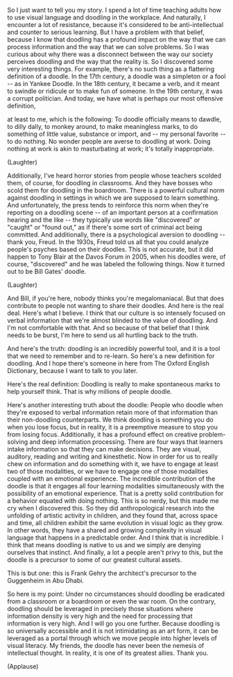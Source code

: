 
So I just want to tell you my story.
I spend a lot of time
teaching adults how to use visual language
and doodling in the workplace.
And naturally, I encounter a lot of resistance,
because it&#39;s considered to be anti-intellectual
and counter to serious learning.
But I have a problem with that belief,
because I know that doodling has a profound impact
on the way that we can process information
and the way that we can solve problems.
So I was curious about why there was a disconnect
between the way our society perceives doodling
and the way that the reality is.
So I discovered some very interesting things.
For example, there&#39;s no such thing
as a flattering definition of a doodle.
In the 17th century, a doodle was a simpleton or a fool --
as in Yankee Doodle.
In the 18th century, it became a verb,
and it meant to swindle or ridicule or to make fun of someone.
In the 19th century, it was a corrupt politician.
And today, we have what is perhaps our most offensive definition,

at least to me, which is the following:
To doodle officially means
to dawdle,
to dilly dally, to monkey around,
to make meaningless marks,
to do something of little value, substance or import,
and -- my personal favorite --
to do nothing.
No wonder people are averse to doodling at work.
Doing nothing at work is akin to masturbating at work;
it&#39;s totally inappropriate.

(Laughter)

Additionally, I&#39;ve heard horror stories
from people whose teachers scolded them, of course, for doodling in classrooms.
And they have bosses who scold them for doodling in the boardroom.
There is a powerful cultural norm against doodling
in settings in which we are supposed to learn something.
And unfortunately,
the press tends to reinforce this norm
when they&#39;re reporting on a doodling scene --
of an important person at a confirmation hearing and the like --
they typically use words like &quot;discovered&quot;
or &quot;caught&quot; or &quot;found out,&quot;
as if there&#39;s some sort of criminal act being committed.
And additionally, there is a psychological aversion to doodling --
thank you, Freud.
In the 1930s, Freud told us all
that you could analyze people&#39;s psyches
based on their doodles.
This is not accurate, but it did happen to Tony Blair
at the Davos Forum in 2005,
when his doodles were, of course, &quot;discovered&quot;
and he was labeled the following things.
Now it turned out to be Bill Gates&#39; doodle.

(Laughter)

And Bill, if you&#39;re here, nobody thinks you&#39;re megalomaniacal.
But that does contribute
to people not wanting to share their doodles.
And here is the real deal. Here&#39;s what I believe.
I think that our culture
is so intensely focused on verbal information
that we&#39;re almost blinded to the value of doodling.
And I&#39;m not comfortable with that.
And so because of that belief that I think needs to be burst,
I&#39;m here to send us all hurtling back to the truth.

And here&#39;s the truth:
doodling is an incredibly powerful tool,
and it is a tool that we need to remember and to re-learn.
So here&#39;s a new definition for doodling.
And I hope there&#39;s someone in here from The Oxford English Dictionary,
because I want to talk to you later.

Here&#39;s the real definition:
Doodling is really to make spontaneous marks to help yourself think.
That is why millions of people doodle.

Here&#39;s another interesting truth about the doodle:
People who doodle when they&#39;re exposed to verbal information
retain more of that information
than their non-doodling counterparts.
We think doodling is something you do when you lose focus,
but in reality, it is a preemptive measure
to stop you from losing focus.
Additionally, it has a profound effect
on creative problem-solving
and deep information processing.
There are four ways that learners intake information
so that they can make decisions.
They are visual, auditory,
reading and writing and kinesthetic.
Now in order for us to really chew on information
and do something with it,
we have to engage at least two of those modalities,
or we have to engage one of those modalities
coupled with an emotional experience.
The incredible contribution of the doodle
is that it engages all four learning modalities simultaneously
with the possibility of an emotional experience.
That is a pretty solid contribution
for a behavior equated with doing nothing.
This is so nerdy,
but this made me cry when I discovered this.
So they did anthropological research
into the unfolding of artistic activity in children,
and they found that, across space and time,
all children exhibit the same evolution in visual logic
as they grow.
In other words, they have a shared and growing
complexity in visual language
that happens in a predictable order.
And I think that is incredible.
I think that means doodling is native to us
and we simply are denying ourselves that instinct.
And finally, a lot a people aren&#39;t privy to this,
but the doodle is a precursor
to some of our greatest cultural assets.

This is but one:
this is Frank Gehry the architect&#39;s precursor to the Guggenheim in Abu Dhabi.

So here is my point:
Under no circumstances should doodling be eradicated
from a classroom or a boardroom
or even the war room.
On the contrary,
doodling should be leveraged in precisely those situations
where information density is very high
and the need for processing that information is very high.
And I will go you one further.
Because doodling is so universally accessible
and it is not intimidating as an art form,
it can be leveraged as a portal
through which we move people
into higher levels of visual literacy.
My friends, the doodle has never been
the nemesis of intellectual thought.
In reality, it is one of its greatest allies.
Thank you.

(Applause)

